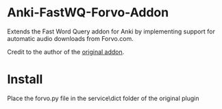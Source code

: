 # Anki-FastWQ-Forvo-Addon
Extends the Fast Word Query addon for Anki by implementing support for automatic audio downloads from Forvo.com.

Credit to the author of the [original addon](https://github.com/sth2018/FastWordQuery).

# Install
Place the forvo.py file in the service\dict folder of the original plugin
